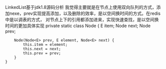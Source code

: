 LinkedList基于jdk1.8源码分析
我觉得主要就是在节点上使用双向队列的方式，添加nexe，prev实现提高添加，以及删除的效率，是以空间换时间的方式。在redis中是以调表的方式，
对节点上下的引用都添加进来，实现快速查找，是以空间换时间的更加具体实现
private static class Node<E> {
        E item;
        Node<E> next;
        Node<E> prev;

        Node(Node<E> prev, E element, Node<E> next) {
            this.item = element;
            this.next = next;
            this.prev = prev;
        }
    }